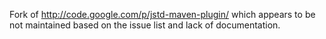 Fork of http://code.google.com/p/jstd-maven-plugin/ which appears to be not maintained based on the issue list and lack of documentation.
